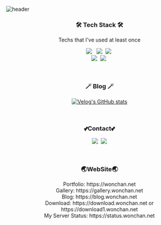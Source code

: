 ![header](https://capsule-render.vercel.app/api?type=soft&color=auto&height=150&section=header&text=WonchanLee&fontSize=70&animation=twinkling)

<h3 align="center">🛠 Tech Stack 🛠</h3>

<p align="center"> Techs that I've used at least once </p>

<p align="center">
  <img src="https://img.shields.io/badge/HTML5-E34F26?style=flat-square&logo=HTML5&logoColor=white"/></a> &nbsp
  <img src="https://img.shields.io/badge/CSS-1572B6?style=flat-square&logo=css3&logoColor=white"/></a>&nbsp 
  <img src="https://img.shields.io/badge/JavaScript-ffb13b?style=flat-square&logo=javascript&logoColor=white"/></a>&nbsp 
  <br> 
  <img src="https://img.shields.io/badge/PHP-777BB4?style=flat-square&logo=PHP&logoColor=white"/></a>&nbsp 
  <img src="https://img.shields.io/badge/MySql-E6B91E?style=flat-square&logo=MySql&logoColor=white"/></a>&nbsp 
</p>

<br>

<h3 align="center">🪄 Blog 🪄</h3>

<div align="center" style="text-align:center">
  
[![Velog's GitHub stats](https://velog-readme-stats.vercel.app/api?name=wonchan4531)](https://velog.io/@wonchan4531)
  
</div>
  
<br>


<h3 align="center"> 💕Contact💕  </h3>
<p align="center">
  <a href="https://velog.io/@wonchan4531"><img src="https://img.shields.io/badge/Tech%20Blog-11B48A?style=flat-square&logo=Vimeo&logoColor=white&link=https://velog.io/@wonchan4531"/></a>&nbsp
  <a href="mailto:antara7295@gmail.com"><img src="https://img.shields.io/badge/Gmail-d14836?style=flat-square&logo=Gmail&logoColor=white&link=antara7295@gmail.com"/></a>
</p>
<br>
<h3 align="center"> 🌏WebSite🌏 </h3>
 <p align="center">
Portfolio: https://wonchan.net <br>
Gallery: https://gallery.wonchan.net <br>
Blog: https://blog.wonchan.net <br>
Download: https://download.wonchan.net or https://download1.wonchan.net <br>
My Server Status: https://status.wonchan.net
</p>
